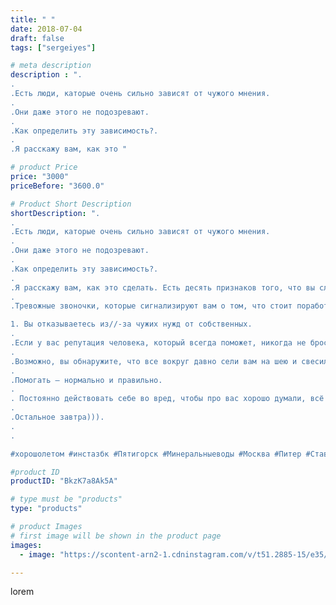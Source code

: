 ```yaml
---
title: " "
date: 2018-07-04
draft: false
tags: ["sergeiyes"]

# meta description
description : ".
.
.Есть люди, каторые очень сильно зависят от чужого мнения.
.
.Они даже этого не подозревают.
.
.Как определить эту зависимость?.
.
.Я расскажу вам, как это "

# product Price
price: "3000"
priceBefore: "3600.0"

# Product Short Description
shortDescription: ".
.
.Есть люди, каторые очень сильно зависят от чужого мнения.
.
.Они даже этого не подозревают.
.
.Как определить эту зависимость?.
.
.Я расскажу вам, как это сделать. Есть десять признаков того, что вы слишком зависимы от чужого мнения.
.
.Тревожные звоночки, которые сигнализируют вам о том, что стоит поработать над самооценкой, внутренним стержнем и ответственностью за свою жизнь.

1. Вы отказываетесь из//-за чужих нужд от собственных.
.
.Если у вас репутация человека, который всегда поможет, никогда не бросит, душа компании и лучший на свете друг, проанализируйте, какой ценой вам это даётся.
.
.Возможно, вы обнаружите, что все вокруг давно сели вам на шею и свесили ножки, потому что вы готовы спасать окружающих, отказавшись от собственных планов и желаний.
.
.Помогать — нормально и правильно.
.
. Постоянно действовать себе во вред, чтобы про вас хорошо думали, всё же не стоит. Научитесь говорить «нет»..
.
.Остальное завтра))).
.
.

#хoрoшoлетoм #инстазбк #Пятигорск #Минеральныеводы #Москва #Питер #Ставрополь #Сочи #Симферополь #Севастополь #СКФО #УФО #Анапа #Краснодар #Екатеринбург #Челябинск #Ессентуки #Железноводск #Кисловодск #бизнес #Ростовнадону #gruppazahvata #Нижнийновгород #sergeystar #nl_int #biznes #бизнесидея  #Волгоград #churslabs"

#product ID
productID: "BkzK7a8Ak5A"

# type must be "products"
type: "products"

# product Images
# first image will be shown in the product page
images:
  - image: "https://scontent-arn2-1.cdninstagram.com/v/t51.2885-15/e35/34648722_1680663222047003_5671173296943529984_n.jpg?se=8&tp=1&_nc_ht=scontent-arn2-1.cdninstagram.com&_nc_cat=111&_nc_ohc=xkFoNb_5em8AX9KvfTE&ccb=7-4&oh=7ee896aa3b6a83f0605a523cd5d6b44e&oe=6083C2A2&_nc_sid=86f79a&ig_cache_key=MTgxNTg0MzEzODU5ODc1MTgwOA%3D%3D.2-ccb7-4"

---
```

lorem
